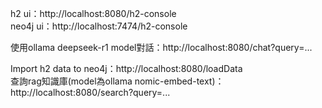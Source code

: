 h2    ui：http://localhost:8080/h2-console <br>
neo4j ui：http://localhost:7474/h2-console <br>

使用ollama deepseek-r1 model對話：http://localhost:8080/chat?query=... <br>

Import h2 data to neo4j：http://localhost:8080/loadData <br>
查詢rag知識庫(model為ollama nomic-embed-text)：http://localhost:8080/search?query=... <br>
